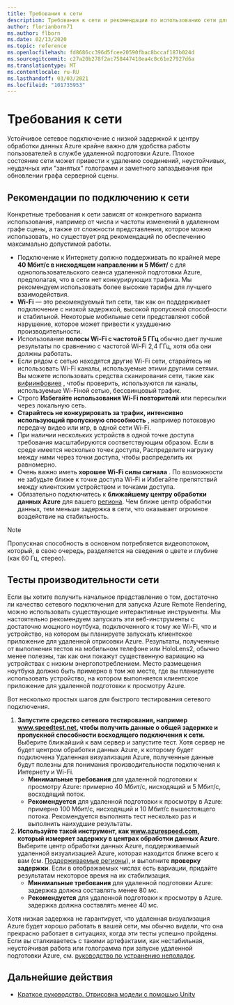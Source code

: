 ```yaml
---
title: Требования к сети
description: Требования к сети и рекомендации по использованию сети для оптимального взаимодействия
author: florianborn71
ms.author: flborn
ms.date: 02/13/2020
ms.topic: reference
ms.openlocfilehash: fd8686cc396d5fcee20590fbac8bccaf187b024d
ms.sourcegitcommit: c27a20b278f2ac758447418ea4c8c61e27927d6a
ms.translationtype: MT
ms.contentlocale: ru-RU
ms.lasthandoff: 03/03/2021
ms.locfileid: "101735953"
---
```

# <a name="network-requirements"></a>Требования к сети

Устойчивое сетевое подключение с низкой задержкой к центру обработки данных Azure крайне важно для удобства работы пользователей в службе удаленной подготовки Azure. Плохое состояние сети может привести к удалению соединений, неустойчивых, неудачных или "занятых" голограмм и заметного запаздывания при обновлении графа серверной сцены.

## <a name="guidelines-for-network-connectivity"></a>Рекомендации по подключению к сети

Конкретные требования к сети зависят от конкретного варианта использования, например от числа и частоты изменений в удаленном графе сцены, а также от сложности представления, которое можно использовать, но существует ряд рекомендаций по обеспечению максимально допустимой работы.

* Подключение к Интернету должно поддерживать по крайней мере **40 Мбит/с в нисходящем** **направлении и 5 Мбит/** с для однопользовательского сеанса удаленной подготовки Azure, предполагая, что в сети нет конкурирующих трафика. Мы рекомендуем использовать более высокие тарифы для лучшего взаимодействия. 
* **Wi-Fi** — это рекомендуемый тип сети, так как он поддерживает подключение с низкой задержкой, высокой пропускной способности и стабильной. Некоторые мобильные сети представляют собой нарушение, которое может привести к ухудшению производительности. 
* Использование **полосы Wi-Fi с частотой 5 ГГц** обычно дает лучшие результаты по сравнению с частотой Wi-Fi 2,4 ГГц, хотя оба они должны работать.
* Если рядом с сетью находятся другие Wi-Fi сети, старайтесь не использовать Wi-Fi каналы, используемые этими другими сетями. Вы можете использовать средства сканирования сети, такие как [вифиинфовиев](https://www.nirsoft.net/utils/wifi_information_view.html) , чтобы проверить, используются ли каналы, используемые Wi-Fiной сетью, бессвинцовый трафик.
* Строго **Избегайте использования Wi-Fi повторителй** или пересылки через локальную сеть.
* **Старайтесь не конкурировать за трафик, интенсивно использующий пропускную способность** , например потоковую передачу видео или игр, в одной сети Wi-Fi.
* При наличии нескольких устройств в одной точке доступа требования масштабируются соответствующим образом. Если в среде имеется несколько точек доступа, Распределите нагрузку между ними через точки доступа, чтобы распределить их равномерно.
* Очень важно иметь **хорошее Wi-Fi силы сигнала** . По возможности не забудьте ближе к точке доступа Wi-Fi и Избегайте препятствий между клиентским устройством и точками доступа.
* Обязательно подключитесь к **ближайшему центру обработки данных Azure** для вашего [региона](regions.md). Чем ближе центр обработки данных, тем меньше задержка в сети, что оказывает огромное воздействие на стабильность.

> [!NOTE]
> Пропускная способность в основном потребляется видеопотоком, который, в свою очередь, разделяется на сведения о цвете и глубине (как 60 Гц, стерео).

## <a name="network-performance-tests"></a>Тесты производительности сети

Если вы хотите получить начальное представление о том, достаточно ли качество сетевого подключения для запуска Azure Remote Rendering, можно использовать существующие интерактивные инструменты. Мы настоятельно рекомендуем запускать эти веб-инструменты с достаточно мощного ноутбука, подключенного к тому же Wi-Fi, что и устройство, на котором вы планируете запускать клиентское приложение для удаленной отрисовки Azure. Результаты, полученные от выполнения тестов на мобильном телефоне или HoloLens2, обычно менее полезны, так как они покажут существенную вариацию на устройствах с низким энергопотреблением. Место размещения ноутбука должно быть примерно в том же месте, где вы планируете использовать устройство, на котором выполняется клиентское приложение для удаленной подготовки к просмотру Azure.

Вот несколько простых шагов для быстрого тестирования сетевого подключения.

1. **Запустите средство сетевого тестирования, например www.speedtest.net, чтобы получить данные о общей задержке и пропускной способности восходящего подключения к сети.**
Выберите ближайший к вам сервер и запустите тест. Хотя сервер не будет центром обработки данных Azure, к которому будет подключена Удаленная визуализация Azure, полученные данные будут полезны для понимания производительности подключения к Интернету и Wi-Fi.
   * **Минимальные требования** для удаленной подготовки к просмотру Azure: примерно 40 Мбит/с, нисходящий и 5 Мбит/с, восходящий поток.
   * **Рекомендуется** для удаленной подготовки к просмотру в Azure: примерно 100 Мбит/с, нисходящий и 10 Мбит/с вышестоящего потока.
Рекомендуется выполнять тест несколько раз и выполнить наихудшие результаты.
1. **Используйте такой инструмент, как www.azurespeed.com, который измеряет задержку в центрах обработки данных Azure**. Выберите центр обработки данных Azure, поддерживаемый удаленной визуализацией Azure, которая находится ближе всего к вам (см. [Поддерживаемые регионы](regions.md)), и выполните **проверку задержки**. Если в отображаемых числах есть вариации, придайте результатам некоторое время на их стабилизация.
   * **Минимальные требования** для удаленной подготовки Azure: задержка должна составлять менее 80 мс.
   * **Рекомендуется** для удаленной подготовки к просмотру в Azure. задержка должна составлять менее 40 мс.

Хотя низкая задержка не гарантирует, что удаленная визуализация Azure будет хорошо работать в вашей сети, мы обычно видели, что она прекрасно работает в ситуациях, когда эти тесты успешно пройдены.
Если вы сталкиваетесь с такими артефактами, как нестабильная, неустойчивая работа или голограмма при запуске удаленной подготовки Azure, см. [руководство по устранению неполадок](../resources/troubleshoot.md).

## <a name="next-steps"></a>Дальнейшие действия

* [Краткое руководство. Отрисовка модели с помощью Unity](../quickstarts/render-model.md)
